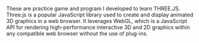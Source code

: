 These are practice game and program I developed to learn THREE.JS.
Three.js is a popular JavaScript library used to create and display animated 3D graphics in a web browser. It leverages WebGL, which is a JavaScript API for rendering high-performance interactive 3D and 2D graphics within any compatible web browser without the use of plug-ins.
